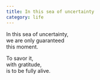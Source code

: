 ```yaml
---
title: In this sea of uncertainty
category: life
---
```


In this sea of uncertainty,  
we are only guaranteed  
this moment.  
  
To savor it,  
with gratitude,  
is to be fully alive.  

